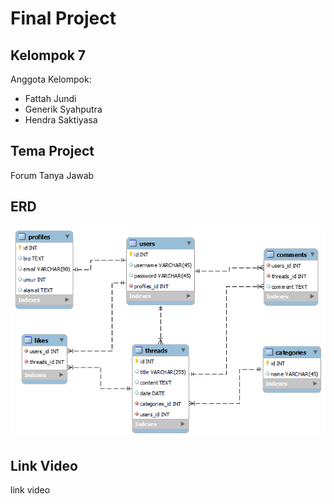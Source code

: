 # Final Project

## Kelompok 7

Anggota Kelompok:
- Fattah Jundi
- Generik Syahputra
- Hendra Saktiyasa

## Tema Project

Forum Tanya Jawab

## ERD

![ERD Forum Tanya Jawab](/public/img/erd.png?raw=true)

## Link Video

link video
